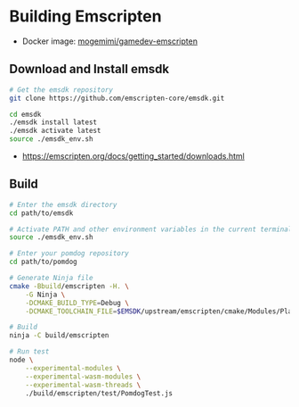 # Building Emscripten

- Docker image: [mogemimi/gamedev-emscripten](https://hub.docker.com/r/mogemimi/gamedev-emscripten/)

## Download and Install emsdk

```sh
# Get the emsdk repository
git clone https://github.com/emscripten-core/emsdk.git

cd emsdk
./emsdk install latest
./emsdk activate latest
source ./emsdk_env.sh
```

- https://emscripten.org/docs/getting_started/downloads.html

## Build

```sh
# Enter the emsdk directory
cd path/to/emsdk

# Activate PATH and other environment variables in the current terminal
source ./emsdk_env.sh

# Enter your pomdog repository
cd path/to/pomdog

# Generate Ninja file
cmake -Bbuild/emscripten -H. \
    -G Ninja \
    -DCMAKE_BUILD_TYPE=Debug \
    -DCMAKE_TOOLCHAIN_FILE=$EMSDK/upstream/emscripten/cmake/Modules/Platform/Emscripten.cmake

# Build
ninja -C build/emscripten

# Run test
node \
    --experimental-modules \
    --experimental-wasm-modules \
    --experimental-wasm-threads \
    ./build/emscripten/test/PomdogTest.js
```

